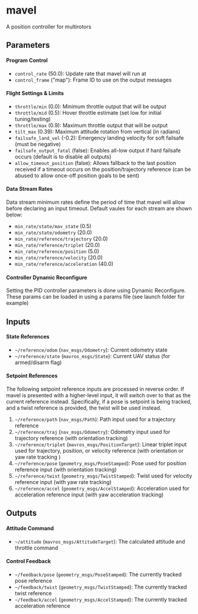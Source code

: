 # mavel
A position controller for multirotors

## Parameters

#### Program Control
- `control_rate` (50.0): Update rate that mavel will run at
- `control_frame` ("map"): Frame ID to use on the output messages

#### Flight Settings & Limits
- `throttle/min` (0.0): Minimum throttle output that will be output
- `throttle/mid` (0.5): Hover throttle estimate (set low for initial tuning/testing)
- `throttle/max` (0.9): Maximum throttle output that will be output
- `tilt_max` (0.39): Maximum attitude rotation from vertical (in radians)
- `failsafe_land_vel` (-0.2): Emergency landing velocity for soft failsafe (must be negative)
- `failsafe_output_fatal` (false): Enables all-low output if hard failsafe occurs (default is to disable all outputs)
- `allow_timeout_position` (false): Allows fallback to the last position received if a timeout occurs on the position/trajectory reference (can be abused to allow once-off position goals to be sent)

#### Data Stream Rates
Data stream minimum rates define the period of time that mavel will allow before declaring an input timeout. Default vaules for each stream are shown below:
- `min_rate/state/mav_state` (0.5)
- `min_rate/state/odometry` (20.0)
- `min_rate/reference/trajectory` (20.0)
- `min_rate/reference/triplet` (20.0)
- `min_rate/reference/position` (5.0)
- `min_rate/reference/velocity` (20.0)
- `min_rate/reference/acceleration` (40.0)

#### Controller Dynamic Reconfigure
Setting the PID controller parameters is done using Dynamic Reconfigure. These params can be loaded in using a params file (see launch folder for example)

## Inputs

#### State References
- `~/reference/odom` (`nav_msgs/Odometry`): Current odometry state
- `~/reference/state` (`mavros_msgs/State`): Current UAV status (for armed/disarm flag)

#### Setpoint References
The following setpoint reference inputs are processed in reverse order. If mavel is presented with a higher-level input, it will switch over to that as the current reference instead. Specifically, if a pose is setpoint is being tracked, and a twist reference is provided, the twist will be used instead.

1. `~/reference/path` (`nav_msgs/Path`): Path input used for a trajectory reference
2. `~/reference/traj` (`nav_msgs/Odometry`): Odometry input used for trajectory reference (with orientation tracking)
2. `~/reference/triplet` (`mavros_msgs/PositionTarget`): Linear triplet input used for trajectory, position, or velocity reference (with orientation or yaw rate tracking )
2. `~/reference/pose` (`geometry_msgs/PoseStamped`): Pose used for position reference input (with orientation tracking)
3. `~/reference/twist` (`geometry_msgs/TwistStamped`): Twist used for velocity reference input (with yaw rate tracking)
4. `~/reference/accel` (`geometry_msgs/AccelStamped`): Acceleration used for acceleration reference input (with yaw acceleration tracking)

## Outputs

#### Attitude Command
- `~/attitude` (`mavros_msgs/AttitudeTarget`): The calculated attitude and throttle command

#### Control Feedback
- `~/feedback/pose` (`geometry_msgs/PoseStamped`): The currently tracked pose reference
- `~/feedback/twist` (`geometry_msgs/TwistStamped`): The currently tracked twist reference
- `~/feedback/accel` (`geometry_msgs/AccelStamped`): The currently tracked acceleration reference

